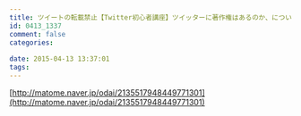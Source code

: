```yaml
---
title: ツイートの転載禁止【Twitter初心者講座】ツイッターに著作権はあるのか、についてのまとめ
id: 0413_1337
comment: false
categories:
   
date: 2015-04-13 13:37:01
tags:
---
```


[http://matome.naver.jp/odai/2135517948449771301](http://matome.naver.jp/odai/2135517948449771301)